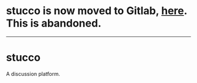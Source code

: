 # stucco is now moved to Gitlab, [here](https://gitlab.com/Toad39/stucco). This is abandoned.
-----
# stucco
A discussion platform.
